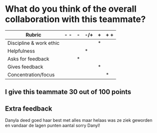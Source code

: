 # What do you think of the overall collaboration with this teammate?


| Rubric                   | -  - |   -   |  -/+  |   +   | +  + |   
| ------------------------ | ---- | ----- | ----- | ----- | ---- |
| Discipline & work ethic  |      |       |       |   *   |      |
| Helpfulness              |      |       |   *   |       |      |
| Asks for feedback        |      |   *   |       |       |      |
| Gives feedback           |      |       |       |   *   |      |
| Concentration/focus      |      |       |       |       |   *  |

## I give this teammate 30 out of 100 points

## Extra feedback
Danyla deed goed haar best met alles maar helaas was ze ziek geworden en vandaar de lagen punten aantal sorry Danyl!